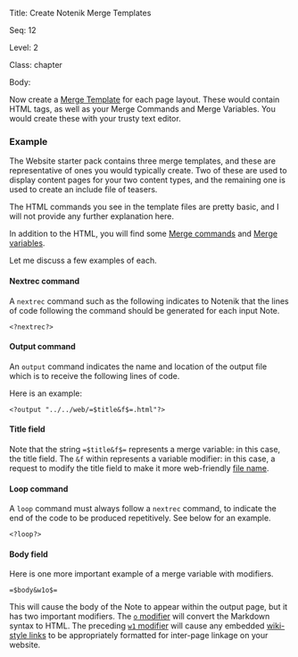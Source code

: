 Title:  Create Notenik Merge Templates

Seq:    12

Level:  2

Class:  chapter

Body:

Now create a [Merge Template](https://notenik.app/kb/merge-templates.html) for each page layout. These would contain HTML tags, as well as your Merge Commands and Merge Variables. You would create these with your trusty text editor. 

### Example

The Website starter pack contains three merge templates, and these are representative of ones you would typically create. Two of these are used to display content pages for your two content types, and the remaining one is used to create an include file of teasers. 

The HTML commands you see in the template files are pretty basic, and I will not provide any further explanation here. 

In addition to the HTML, you will find some [Merge commands](https://notenik.app/kb/merge-commands.html) and [Merge variables](https://notenik.app/kb/merge-variables.html). 

Let me discuss a few examples of each. 

#### Nextrec command

A `nextrec` command such as the following indicates to Notenik that the lines of code following the command should be generated for each input Note. 

```
<?nextrec?>
```

#### Output command

An `output` command indicates the name and location of the output file which is to receive the following lines of code. 

Here is an example:

```
<?output "../../web/=$title&f$=.html"?>
```

#### Title field 

Note that the string `=$title&f$=` represents a merge variable: in this case, the title field. The `&f` within represents a variable modifier: in this case, a request to modify the title field to make it more web-friendly [file name](https://notenik.app/kb/file-name-f.html). 

#### Loop command

A `loop` command must always follow a `nextrec` command, to indicate the end of the code to be produced repetitively. See below for an example. 

```
<?loop?>
```

#### Body field

Here is one more important example of a merge variable with modifiers. 

```
=$body&w1o$=
```

This will cause the body of the Note to appear within the output page, but it has two important modifiers. The [`o` modifier](https://notenik.app/kb/markdown-to-html-o.html) will convert the Markdown syntax to HTML. The preceding [`w1` modifier](https://notenik.app/kb/markdown-to-html-o.html) will cause any embedded [wiki-style links](https://notenik.app/kb/wiki-style-links.html) to be appropriately formatted for inter-page linkage on your website. 
